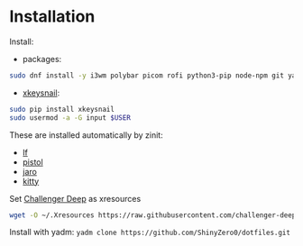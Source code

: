 # Installation

Install:

* packages:
```bash
sudo dnf install -y i3wm polybar picom rofi python3-pip node-npm git yadm zsh
```
* [xkeysnail](https://github.com/mooz/xkeysnail):
```bash
sudo pip install xkeysnail
sudo usermod -a -G input $USER
```

These are installed automatically by zinit:
* [lf](https://github.com/gokcehan/lf)
* [pistol](https://github.com/doronbehar/pistol)
* [jaro](https://github.com/isamert/jaro)
* [kitty](https://github.com/kovidgoyal/kitty)

Set [Challenger Deep](https://github.com/challenger-deep-theme/xresources) as xresources  
```bash
wget -O ~/.Xresources https://raw.githubusercontent.com/challenger-deep-theme/xresources/master/challenger-deep.xdefaults
```
Install with yadm: `yadm clone https://github.com/ShinyZero0/dotfiles.git`
